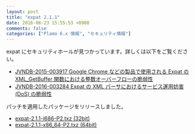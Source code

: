 ```yaml
---
layout: post
title: "expat 2.1.1"
date: 2016-06-23 15:55:53 +0900
comments: false
categories: ["Plamo 6.x 情報", "セキュリティ情報"]
---
```


expat にセキュリティホールが見つかっています。詳しくは以下をご覧ください。

* [JVNDB-2015-003917 Google Chrome などの製品で使用される Expat の XML_GetBuffer 関数における整数オーバーフローの脆弱性](http://jvndb.jvn.jp/ja/contents/2015/JVNDB-2015-003917.html)
* [JVNDB-2016-003284 Expat の XML パーサにおけるサービス運用妨害 (DoS) の脆弱性](http://jvndb.jvn.jp/ja/contents/2016/JVNDB-2016-003284.html)

パッチを適用したパッケージをリリースしました。

* [expat-2.1.1-i686-P2.txz (32bit)](ftp://plamo.linet.gr.jp/pub/Plamo-6.x/x86/plamo/02_x11/expat-2.1.1-i686-P2.txz)
* [expat-2.1.1-x86_64-P2.txz (64bit)](ftp://plamo.linet.gr.jp/pub/Plamo-6.x/x86_64/plamo/02_x11/expat-2.1.1-x86_64-P2.txz)
